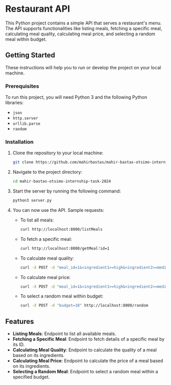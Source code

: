 
# Restaurant API

This Python project contains a simple API that serves a restaurant's menu. The API supports functionalities like listing meals, fetching a specific meal, calculating meal quality, calculating meal price, and selecting a random meal within budget.

## Getting Started

These instructions will help you to run or develop the project on your local machine.

### Prerequisites

To run this project, you will need Python 3 and the following Python libraries:

- `json`
- `http.server`
- `urllib.parse`
- `random`

### Installation

1. Clone the repository to your local machine:

   ```bash
   git clone https://github.com/mahirbastas/mahir-bastas-otsimo-internship-task-2024.git
   ```
2. Navigate to the project directory:

   ```bash
   cd mahir-bastas-otsimo-internship-task-2024
   ```
3. Start the server by running the following command:

   ```bash
   python3 server.py
   ```
4. You can now use the API. Sample requests:

   - To list all meals:

     ```bash
     curl http://localhost:8000/listMeals
     ```
   - To fetch a specific meal:

     ```bash
     curl http://localhost:8000/getMeal?id=1
     ```
   - To calculate meal quality:

     ```bash
     curl -X POST -d "meal_id=1&<ingredient1>=high&<ingredient2>=medium" http://localhost:8000/quality
     ```
   - To calculate meal price:

     ```bash
     curl -X POST -d "meal_id=1&<ingredient1>=high&<ingredient2>=medium" http://localhost:8000/price
     ```
   - To select a random meal within budget:

     ```bash
     curl -X POST -d "budget=10" http://localhost:8000/random
     ```

## Features

- **Listing Meals**: Endpoint to list all available meals.
- **Fetching a Specific Meal**: Endpoint to fetch details of a specific meal by its ID.
- **Calculating Meal Quality**: Endpoint to calculate the quality of a meal based on its ingredients.
- **Calculating Meal Price**: Endpoint to calculate the price of a meal based on its ingredients.
- **Selecting a Random Meal**: Endpoint to select a random meal within a specified budget.
